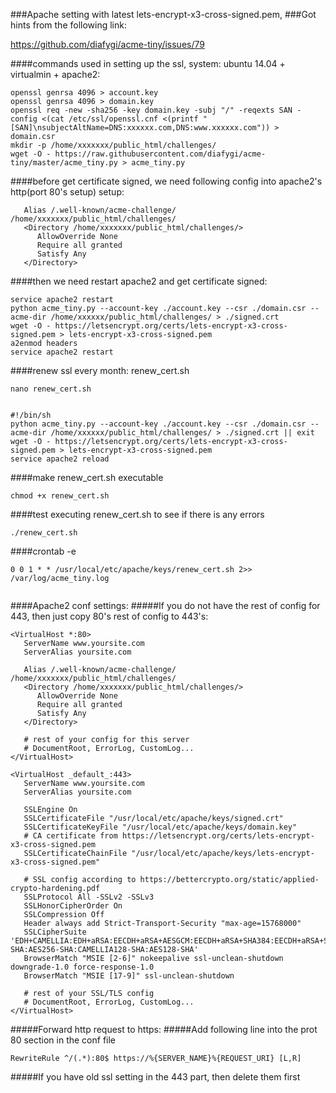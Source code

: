 ###Apache setting with latest lets-encrypt-x3-cross-signed.pem, 
###Got hints from the following link:

https://github.com/diafygi/acme-tiny/issues/79

####commands used in setting up the ssl, system: ubuntu 14.04 + virtualmin + apache2:


```
openssl genrsa 4096 > account.key
openssl genrsa 4096 > domain.key
openssl req -new -sha256 -key domain.key -subj "/" -reqexts SAN -config <(cat /etc/ssl/openssl.cnf <(printf "[SAN]\nsubjectAltName=DNS:xxxxxx.com,DNS:www.xxxxxx.com")) > domain.csr
mkdir -p /home/xxxxxxx/public_html/challenges/
wget -O - https://raw.githubusercontent.com/diafygi/acme-tiny/master/acme_tiny.py > acme_tiny.py
```

####before get certificate signed, we need following config into apache2's http(port 80's setup) setup:
```
   Alias /.well-known/acme-challenge/ /home/xxxxxxx/public_html/challenges/
   <Directory /home/xxxxxxx/public_html/challenges/>
      AllowOverride None
      Require all granted
      Satisfy Any
   </Directory>
```

####then we need restart apache2 and get certificate signed:
```
service apache2 restart
python acme_tiny.py --account-key ./account.key --csr ./domain.csr --acme-dir /home/xxxxxx/public_html/challenges/ > ./signed.crt
wget -O - https://letsencrypt.org/certs/lets-encrypt-x3-cross-signed.pem > lets-encrypt-x3-cross-signed.pem
a2enmod headers
service apache2 restart

```

####renew ssl every month: renew_cert.sh


```
nano renew_cert.sh

```

```

#!/bin/sh
python acme_tiny.py --account-key ./account.key --csr ./domain.csr --acme-dir /home/xxxxxx/public_html/challenges/ > ./signed.crt || exit
wget -O - https://letsencrypt.org/certs/lets-encrypt-x3-cross-signed.pem > lets-encrypt-x3-cross-signed.pem
service apache2 reload

```

####make renew_cert.sh executable

```
chmod +x renew_cert.sh
```
####test executing renew_cert.sh to see if there is any errors

```
./renew_cert.sh
```


####crontab -e

```
0 0 1 * * /usr/local/etc/apache/keys/renew_cert.sh 2>> /var/log/acme_tiny.log


```




####Apache2 conf settings:
#####If you do not have the rest of config for 443, then just copy 80's rest of config  to 443's:



```
<VirtualHost *:80>
   ServerName www.yoursite.com
   ServerAlias yoursite.com

   Alias /.well-known/acme-challenge/ /home/xxxxxxx/public_html/challenges/
   <Directory /home/xxxxxxx/public_html/challenges/>
      AllowOverride None
      Require all granted
      Satisfy Any
   </Directory>

   # rest of your config for this server
   # DocumentRoot, ErrorLog, CustomLog...
</VirtualHost>

<VirtualHost _default_:443>
   ServerName www.yoursite.com
   ServerAlias yoursite.com

   SSLEngine On
   SSLCertificateFile "/usr/local/etc/apache/keys/signed.crt"
   SSLCertificateKeyFile "/usr/local/etc/apache/keys/domain.key"
   # CA certificate from https://letsencrypt.org/certs/lets-encrypt-x3-cross-signed.pem
   SSLCertificateChainFile "/usr/local/etc/apache/keys/lets-encrypt-x3-cross-signed.pem"

   # SSL config according to https://bettercrypto.org/static/applied-crypto-hardening.pdf
   SSLProtocol All -SSLv2 -SSLv3
   SSLHonorCipherOrder On
   SSLCompression Off
   Header always add Strict-Transport-Security "max-age=15768000"
   SSLCipherSuite 'EDH+CAMELLIA:EDH+aRSA:EECDH+aRSA+AESGCM:EECDH+aRSA+SHA384:EECDH+aRSA+SHA256:EECDH:+CAMELLIA256:+AES256:+CAMELLIA128:+AES128:+SSLv3:!aNULL:!eNULL:!LOW:!3DES:!MD5:!EXP:!PSK:!DSS:!RC4:!SEED:!ECDSA:CAMELLIA256-SHA:AES256-SHA:CAMELLIA128-SHA:AES128-SHA'
   BrowserMatch "MSIE [2-6]" nokeepalive ssl-unclean-shutdown downgrade-1.0 force-response-1.0
   BrowserMatch "MSIE [17-9]" ssl-unclean-shutdown

   # rest of your SSL/TLS config
   # DocumentRoot, ErrorLog, CustomLog...
</VirtualHost>
```
#####Forward http request to https:
#####Add following line into the prot 80 section in the conf file
```
RewriteRule ^/(.*):80$ https://%{SERVER_NAME}%{REQUEST_URI} [L,R]

```
#####If you have old ssl setting in the 443 part, then delete them first
